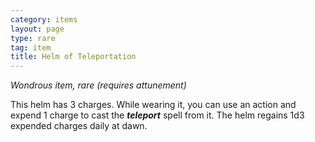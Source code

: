 ```yaml
---
category: items
layout: page
type: rare
tag: item
title: Helm of Teleportation 
---
```

_Wondrous item, rare (requires attunement)_ 

This helm has 3 charges. While wearing it, you can use an action and expend 1 charge to cast the **_teleport_** spell from it. The helm regains 1d3 expended charges daily at dawn. 
